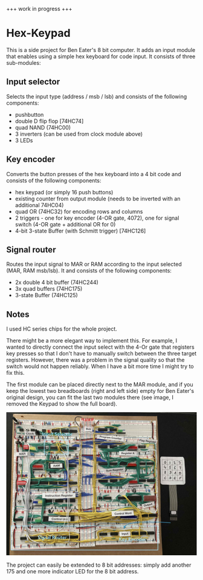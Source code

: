 +++ work in progress +++

# Hex-Keypad

This is a side project for Ben Eater's 8 bit computer. It adds an input module that enables using a simple hex keyboard for code input. It consists of three sub-modules:

## Input selector 
Selects the input type (address / msb / lsb) and consists of the following components:
- pushbutton
- double D flip flop [74HC74]
- quad NAND (74HC00) 
- 3 inverters (can be used from clock module above)
- 3 LEDs

## Key encoder
Converts the button presses of the hex keyboard into a 4 bit code and consists of the following components:
- hex keypad (or simply 16 push buttons)
- existing counter from output module (needs to be inverted with an additional 74HC04) 
- quad OR (74HC32) for encoding rows and columns
- 2 triggers - one for key encoder (4-OR gate, 4072), one for signal switch (4-OR gate + additional OR for 0) 
- 4-bit 3-state Buffer (with Schmitt trigger) [74HC126]

## Signal router
Routes the input signal to MAR or RAM according to the input selected (MAR, RAM msb/lsb). It and consists of the following components: 
- 2x double 4 bit buffer (74HC244)
- 3x quad buffers (74HC175)
- 3-state Buffer (74HC125)


## Notes
I used HC series chips for the whole project.

There might be a more elegant way to implement this. For example, I wanted to directly connect the input select with the 4-Or gate that registers key presses so that I don't have to manually switch between the three target registers. However, there was a problem in the signal quality so that the switch would not happen reliably. When I have a bit more time I might try to fix this.

The first module can be placed directly next to the MAR module, and if you keep the lowest two breadboards (right and left side) empty for Ben Eater's original design, you can fit the last two modules there (see image, I removed the Keypad to show the full board).

![alt text](IMG_3048.jpg)


The project can easily be extended to 8 bit addresses: simply add another 175 and one more indicator LED for the 8 bit address.

